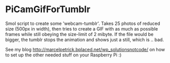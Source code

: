 # PiCamGifForTumblr

Smol script to create some 'webcam-tumblr'.
Takes 25 photos of reduced size (500px in width), then tries to create a GIF with as much as possible frames while still obeying the size-limit of 2 mibyte.
If the file would be bigger, the tumblr stops the animation and shows just a still, which is .. bad.

See my blog http://marcelpetrick.bplaced.net/wp_solutionsnotcode/ on how to set up the other needed stuff on your Raspberry Pi :)
